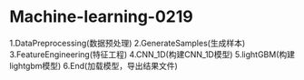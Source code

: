 # Machine-learning-0219
1.DataPreprocessing(数据预处理)
2.GenerateSamples(生成样本)
3.FeatureEngineering(特征工程)
4.CNN_1D(构建CNN_1D模型)
5.lightGBM(构建lightgbm模型)
6.End(加载模型，导出结果文件)
